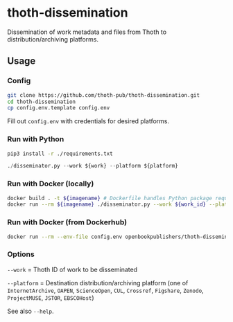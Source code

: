 # thoth-dissemination
Dissemination of work metadata and files from Thoth to distribution/archiving platforms.

## Usage

### Config
```sh
git clone https://github.com/thoth-pub/thoth-dissemination.git
cd thoth-dissemination
cp config.env.template config.env
```
Fill out `config.env` with credentials for desired platforms.

### Run with Python
```sh
pip3 install -r ./requirements.txt
```
```python
./disseminator.py --work ${work} --platform ${platform}
```

### Run with Docker (locally)
```sh
docker build . -t ${imagename} # Dockerfile handles Python package requirements
docker run --rm ${imagename} ./disseminator.py --work ${work_id} --platform ${platform}
```

### Run with Docker (from Dockerhub)
```sh
docker run --rm --env-file config.env openbookpublishers/thoth-dissemination:latest ./disseminator.py --work ${work_id} --platform ${platform}
```

### Options
`--work` = Thoth ID of work to be disseminated

`--platform` = Destination distribution/archiving platform (one of `InternetArchive`, `OAPEN`, `ScienceOpen`, `CUL`, `Crossref`, `Figshare`, `Zenodo`, `ProjectMUSE`, `JSTOR`, `EBSCOHost`)

See also `--help`.